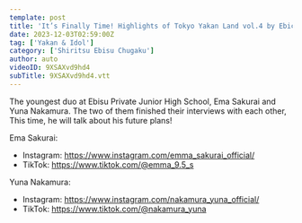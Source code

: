 ```yaml
---
template: post
title: 'It’s Finally Time! Highlights of Tokyo Yakan Land vol.4 by Ebichu Sakurai and Nakamura!'
date: 2023-12-03T02:59:00Z
tag: ['Yakan & Idol']
category: ['Shiritsu Ebisu Chugaku']
author: auto 
videoID: 9XSAXvd9hd4
subTitle: 9XSAXvd9hd4.vtt
---
```

The youngest duo at Ebisu Private Junior High School, Ema Sakurai and Yuna Nakamura. The two of them finished their interviews with each other, This time, he will talk about his future plans!

Ema Sakurai:

- Instagram: https://www.instagram.com/emma_sakurai_official/
- TikTok: https://www.tiktok.com/@emma_9.5_s

Yuna Nakamura:

- Instagram: https://www.instagram.com/nakamura_yuna_official/
- TikTok: https://www.tiktok.com/@nakamura_yuna
